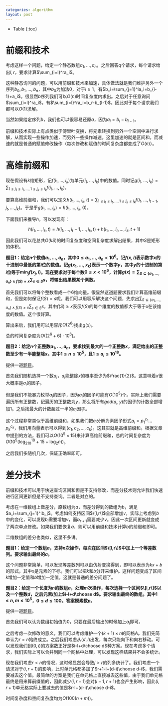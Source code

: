 ```yaml
---
categories: algorithm
layout: post
---
```


- Table
{:toc}

# 前缀和技术

考虑这样一个问题，给定一个静态数组$a_1,\ldots,a_n$，之后回答$q$个请求，每个请求给出$l,r$，要求计算$\sum_{i=l}^ra_i$。

这种静态询问的问题，可以用前缀和技术来加速，具体做法就是我们维护另外一个序列$b_0,b_1,\ldots,b_n$，其中$b_0$为加法$0$，对于$i\geq 1$，有$b_i=\sum_{j=1}^ia_i=b_{i-1}+a_i$。很显然$b$序列我们可以$O(n)$时间复杂度内求出。之后对于任意询问$\sum_{i=l}^ra_i$，有$\sum_{i=l}^ra_i=b_r-b_{l-1}$。因此对于每个请求我们都可以$O(1)$求解。

当然如果给定序列$b$，我们也可以很容易还原$a$，因为$a_i=b_i-b_{i-1}$。

前缀和技术实际上有点类似于傅里叶变换，将元素转换到另外一个空间中进行求解，从而实现一些操作加速，而另外一些操作减速。这里加速的就是区间和，而减速的就是普通的赋值修改操作（每次修改和赋值的时间复杂度都变成了$O(n)$）。

# 高维前缀和

现在假设有$k$维矩形，记$f(i_1,\ldots,i_k)$为单元$(i_1,\ldots,i_k)$中的数值。同时记$g(i_1,\ldots,i_k)=\sum_{1\leq j_1\leq i_1, \ldots, 1\leq j_k\leq i_k}f(i_1,\ldots,i_k)$。

要算高维前缀和，我们可以定义$h(i_1,\ldots,i_k,t)=\sum_{1\leq j_t\leq i_t,\ldots,1\leq j_k\leq i_k}f(i_1,\ldots,i_{t-1},j_t,\ldots,j_k)$。于是乎$g(i_1,\ldots,i_k)=h(i_1,\ldots,i_k,0)$。

下面我们来推导$h$，可以发现有：

$$
h(i_1,\ldots,i_k,t)=h(i_1,\ldots,i_t-1,\ldots,i_k,t)+h(i_1,\ldots,i_t,\ldots,i_k,t+1)
$$

因此我们可以花总共$O(kS)$的时间复杂度和空间复杂度求解出结果，其中$S$是矩形的体积。

**题目1：给定$n$个数值$a_1,\ldots,a_n$，其中$0\leq a_1,\ldots,a_n<10^6$。记$f(x,i)$表示数字$x$的十进制中最低的第$i$位的数值。记$g(x_1,\ldots,x_k)$表示一个数字$y$，其中$y$的十进制的第$i$位等于$\min_j f(x_j,i)$。现在要求对于每个数$0\leq x <10^6$，计算$g(x)=\sum_{S\subseteq \{a_1,\ldots,a_n\}\land f(S)=x}\sum_{s\in S}s$，将输出结果模某个素数。**

首先我们可以将每个整数看成一个$6$维向量。很显然这道题要求我们计算高维前缀和，但是如何保证$f(S)=s$呢。我们可以用容斥解决这个问题，先求出$\sum_{S\subseteq \{a_1,\ldots,a_n\}\land f(S)\geq x}\sum_{s\in S}s$，其中$f(S)\geq x$表示$f(S)$的每个维度的数值都大于等于$x$在该维度的数值。这个很好算。

算出来后，我们用可以用容斥$O(2^6)$找出$g(x)$。

总的时间复杂度为$O((2^6+6)\cdot 10^6)$。

**题目2：给定$n$个正整数$a_1,\ldots,a_n$，要求找到最大的一个正整数$x$，满足给出的正整数至少有一半能整除$x$。其中$1\leq n\leq 10^5$，且$1\leq a_i\leq 10^{18}$。**

提供一道[题目](https://codeforces.com/contest/364/problem/D)。

首先我们随机选择一个数$a_i$，$a_i$能整除$x$的概率至少为$\frac{1}{2}$。这意味着$x$很大概率是$a_i$的因子。

但是我们不能暴力枚举$a_i$的因子，因为$a_i$的因子可能有$O(10^5)$个。实际上我们需要遍历所有正整数，记遍历的正整数为$y$，那么将所有$gcd(a_i,y)$的因子的计数全部增加$1$。之后找最大的计数超过一半的$a_i$因子。

这个过程非常类似于高维前缀和，如果我们把$a_i$分解为素因子形式$a_i=p_1^{c_1}\ldots p_k^{c_k}$，我们用向量表示可以得到$(c_1,c_2,\ldots,c_k)$。这其实就是高维前缀和。根据文章中提到的方法，我们可以$O(10^5\times 15)$来计算高维前缀和，总的时间复杂度为$O(10^5(\log_210^{18}+15+\log_2n))$。

之后我们多随机几次，保证正确率即可。

# 差分技术

前缀和技术可以用于快速查询区间和但是不支持修改，而差分技术则允许我们快速进行区间更新但是不支持查询。二者是对立的。

考虑在一维数组上做差分，原数组为$a$，而差分得到的数组为$b$，满足$a_i=\sum_{j=1}^ib_j$。考虑如何支持区间$\[l,r\]$全部增加$v$，实际上考虑到$b$中的变化，可以发现$b_l$需要增加$v$，而$b_{r+1}$需要减少$v$。因此一次区间更新就变成了两次单点修改。如果我们要恢复$a$，则可以用前缀和技术计算$b$的前缀和即可。

二维数组的差分也类似，这里不多讲。

**题目1：给定一个数组$a$，支持$n$次操作，每次在区间$\[l,r\]$中加上一个等差数列。要求输出最终的$a$。**

这个问题非常简单，可以发现等差数列可以由仿射变换得到，即可以表示为$kx+b$的形式，其中$x$是元素的下标。我们可以把$k$和$b$分开来维护。这样问题变成了区间$k$增加一定值和$b$增加一定值，这就是普通的差分问题了。

**题目2：给定一个长度为$n$的数组$a$，处理$m$次操作，每次选择一个区间$\[l,r\]$以及一个整数$d$，之后元素$i$加上$i-l+d\choose d$。要求输出最终的数组。其中$1\leq n,m\leq 10^5$，$0\leq d\leq 100$。答案模素数$p$。**

提供一道[题目](https://codeforces.com/contest/407/problem/C)。

首先我们可以认为数组初始值为$0$，只要在最后输出的时候加上$a_i$即可。

之后考虑一次修改的意义，我们可以考虑维护一个$(k+1)\times n$的网格$A$。我们先简单认为$r=n$始终成立。之后我们考虑从$(d,l)$出发，每次只能向下和向右移动。可以发现我们到$(0,i)$的方案数正好是$i-l+d\choose d$种方案。现在考虑多个请求，我们实际上可以合并到同一个网格中处理，可以发现这样结果并不会多统计。

现在我们考虑$r<n$的情况，这时候显然会导致$j>r$的列多统计了。我们考虑一个请求对于$(i,r+1)$的影响，此时单元格都多加了$r+1-l+(d-i)\choose d-i$，我们需要减去这个值。最简单的方案是我们在单元格上直接减去这些值，由于我们单元格最终是用来算前缀值的，因此减少$(i,r+1)$会对$(i-1,r+1)$也会产生影响，因此$(i,r+1)$单元格实际上要减去的值是$r-l+(d-i)\choose d-i$。

时间复杂度和空间复杂度均为$O(100(n+m))$。